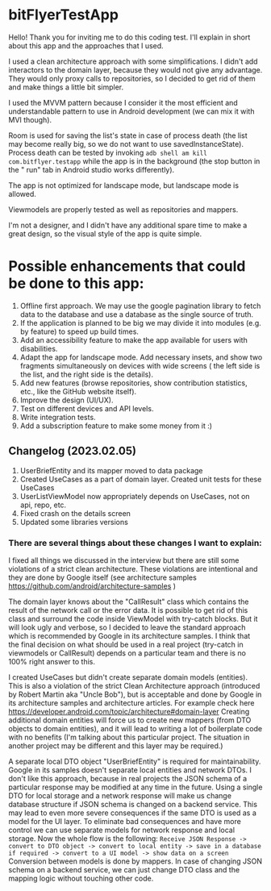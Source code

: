 # bitFlyerTestApp
Hello! Thank you for inviting me to do this coding test. I'll explain in short about this app and the approaches that I used.

I used a clean architecture approach with some simplifications. I didn't add interactors to the domain layer, because they
would not give any advantage.
They would only proxy calls to repositories, so I decided to get rid of them and make things a little bit simpler.

I used the MVVM pattern because I consider it the most efficient and understandable pattern to use in Android development (we
can mix it with MVI though).

Room is used for saving the list's state in case of process death (the list may become really big, so we do not want to use
savedInstanceState). Process death
can be tested by invoking `adb shell am kill com.bitflyer.testapp` while the app is in the background (the stop button in the "
run" tab in Android studio works differently).

The app is not optimized for landscape mode, but landscape mode is allowed.

Viewmodels are properly tested as well as repositories and mappers.

I'm not a designer, and I didn't have any additional spare time to make a great design, so the visual style of the app is quite
simple.

# Possible enhancements that could be done to this app:
1. Offline first approach. We may use the google pagination library to fetch data to the database and use a database as the
   single source of truth.
2. If the application is planned to be big we may divide it into modules (e.g. by feature) to speed up build times.
3. Add an accessibility feature to make the app available for users with disabilities.
4. Adapt the app for landscape mode. Add necessary insets, and show two fragments simultaneously on devices with wide screens (
   the left side is the list, and the right side is the details).
5. Add new features (browse repositories, show contribution statistics, etc., like the GitHub website itself).
6. Improve the design (UI/UX).
7. Test on different devices and API levels.
8. Write integration tests.
9. Add a subscription feature to make some money from it :)

## Changelog (2023.02.05)

1. UserBriefEntity and its mapper moved to data package
2. Created UseCases as a part of domain layer. Created unit tests for these UseCases
3. UserListViewModel now appropriately depends on UseCases, not on api, repo, etc.
4. Fixed crash on the details screen
5. Updated some libraries versions

### There are several things about these changes I want to explain:

I fixed all things we discussed in the interview but there are still some violations of a strict clean architecture. These
violations are intentional and they are done by Google itself (see architecture
samples https://github.com/android/architecture-samples )

The domain layer knows about the "CallResult" class which contains the result of the network call or the error data. It is
possible to get rid of this class and surround the code inside ViewModel with try-catch blocks. But it will look ugly and
verbose, so I decided to leave the standard approach which is recommended by Google in its architecture samples. I think that
the final decision on what should be used in a real project (try-catch in viewmodels or CallResult) depends on a particular
team and there is no 100% right answer to this.

I created UseCases but didn't create separate domain models (entities). This is also a violation of the strict Clean
Architecture approach (introduced by Robert Martin aka "Uncle Bob"), but is acceptable and done by Google in its architecture
samples and architecture articles. For example check here https://developer.android.com/topic/architecture#domain-layer
Creating additional domain entities will force us to create new mappers (from DTO objects to domain entities), and it will lead
to writing a lot of boilerplate code with no benefits (I'm talking about this particular project.
The situation in another project may be different and this layer may be required.)

A separate local DTO object "UserBriefEntity" is required for maintainability. Google in its samples doesn't separate local
entities and network DTOs. I don't like this approach, because in real projects the JSON schema of a particular response may be
modified at any time in the future. Using a single DTO for local storage and a network response
will make us change database structure if JSON schema is changed on a backend service. This may lead to even more severe
consequences if the same DTO is used as a model for the UI layer. To eliminate bad consequences and have more control we can
use separate models for network response and local storage.
Now the whole flow is the following:
`Receive JSON Response -> convert to DTO object -> convert to local entity -> save in a database if required -> convert to a UI
model -> show data on a screen`
Conversion between models is done by mappers. In case of changing JSON schema on a backend service, we can just change DTO
class and the mapping logic without touching other code.